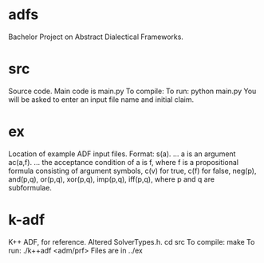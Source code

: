 # adfs
Bachelor Project on Abstract Dialectical Frameworks.

# src
Source code. Main code is main.py
To compile: 
To run: python main.py
You will be asked to enter an input file name and initial claim. 

# ex
Location of example ADF input files. Format:
s(a). 		... a is an argument
ac(a,f).	... the acceptance condition of a is f, 
		    where f is a propositional formula
		    consisting of argument symbols,
		    c(v) for true, c(f) for false, 
		    neg(p), and(p,q), or(p,q), xor(p,q),
		    imp(p,q), iff(p,q), where p and q
		    are subformulae.


# k-adf
K++ ADF, for reference. Altered SolverTypes.h.
cd src
To compile: make
To run: ./k++adf <adm/prf> <options> <file>
Files are in ../ex
